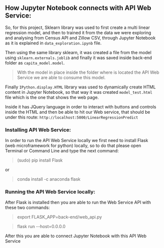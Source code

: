 ## How Jupyter Notebook connects with API Web Service:
So, for this project, Sklearn library was used to first create a multi linear regression model, and then to trained it from the data we were exploring and analysing from Census API and Zillow CSV, through Jupyter Notebook as it is explained in `data_exploration.ipynb` file.

Then using the same library sklearn, it was created a file from the model using `sklearn.externals.joblib` and finally it was saved inside back-end folder as `capita_model.model`.

> With the model in place inside the folder where is located the API Web Service we are able to consume this model.

Finally `IPython.display.HTML` library was used to dynamically create HTML content in Jupyter Notebook, so that way it was created `model_test.html` file which is the one that shows the web page. 

Inside it has JQuery language in order to interact with buttons and controls inside the HTML and then be able to hit our Web service, that should be under this route: `http://localhost:5000/LinearRegressionPredict`



### Installing API Web Service:
In order to run the API Web Service locally we first need to install Flask (web microframework for python) locally, so to do that please open Terminal or Command Line and type the next command:

> (sudo) pip install Flask

or

> conda install -c anaconda flask


### Running the API Web Service locally:
After Flask is installed then you are able to run the Web Service API with these two commands:

> export FLASK_APP=back-end/web_api.py

> flask run --host=0.0.0.0

After this you are able to connect Jupyter Notebook with this API Web Service